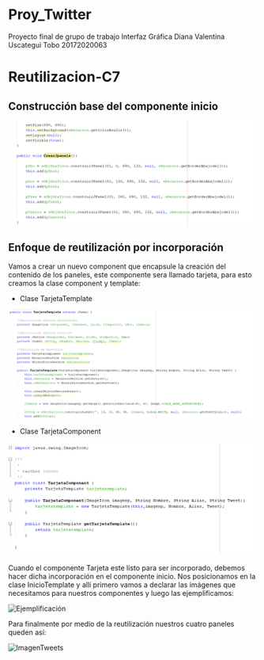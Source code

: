 # Proy_Twitter
Proyecto final de grupo de trabajo Interfaz Gráfica 
Diana Valentina Uscategui Tobo 20172020063

# Reutilizacion-C7

## Construcción base del componente inicio

![paneles inicio](https://github.com/valentinatobo/Reutilizacion-C7/blob/master/imagenes/panelesinicio.PNG)

## Enfoque de reutilización por incorporación

Vamos a crear un nuevo component que encapsule la creación del contenido de los paneles, este componente sera llamado tarjeta, para esto creamos la clase component y template:

* Clase TarjetaTemplate

![clasetempla](https://github.com/valentinatobo/Reutilizacion-C7/blob/master/imagenes/tarjetat.PNG)

* Clase TarjetaComponent

![clasecomponent](https://github.com/valentinatobo/Reutilizacion-C7/blob/master/imagenes/trjetac.PNG)

Cuando el componente Tarjeta este listo para ser incorporado, debemos hacer dicha incorporación en el componente inicio. Nos posicionamos en la clase InicioTemplate y allí primero vamos a declarar las imágenes que necesitamos para nuestros componentes y luego las ejemplificamos:

![Ejemplificación](https://github.com/valentinatobo/Reutilizacion-C7/blob/master/imagenes/Reutilizacionporincorporaci%C3%B3n.PNG)

Para finalmente por medio de la reutilización nuestros cuatro paneles queden así:

![ImagenTweets](https://github.com/valentinatobo/Reutilizacion-C7/blob/master/imagenes/panelincioreutilizaci%C3%B3n.PNG)

